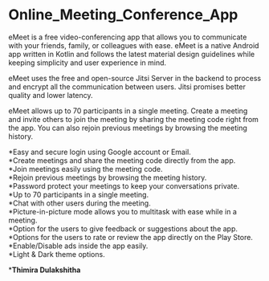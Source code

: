 # Online_Meeting_Conference_App


eMeet is a free video-conferencing app that allows you to communicate with your friends, family, or 
colleagues with ease. eMeet is a native Android app written in Kotlin and follows the latest material 
design guidelines while keeping simplicity and user experience in mind.

eMeet uses the free and open-source Jitsi Server in the backend to process and encrypt all the 
communication between users. Jitsi promises better quality and lower latency. 

eMeet allows up to 70 participants in a single meeting. Create a meeting and invite others to 
join the meeting by sharing the meeting code right from the app. You can also rejoin previous 
meetings by browsing the meeting history.

*Easy and secure login using Google account or Email. <br>
*Create meetings and share the meeting code directly from the app.<br>
*Join meetings easily using the meeting code.<br>
*Rejoin previous meetings by browsing the meeting history.<br>
*Password protect your meetings to keep your conversations private.<br>
*Up to 70 participants in a single meeting.<br>
*Chat with other users during the meeting.<br>
*Picture-in-picture mode allows you to multitask with ease while in a meeting.<br>
*Option for the users to give feedback or suggestions about the app.<br>
*Options for the users to rate or review the app directly on the Play Store.<br>
*Enable/Disable ads inside the app easily.<br>
*Light & Dark theme options.<br>

***Thimira Dulakshitha**
